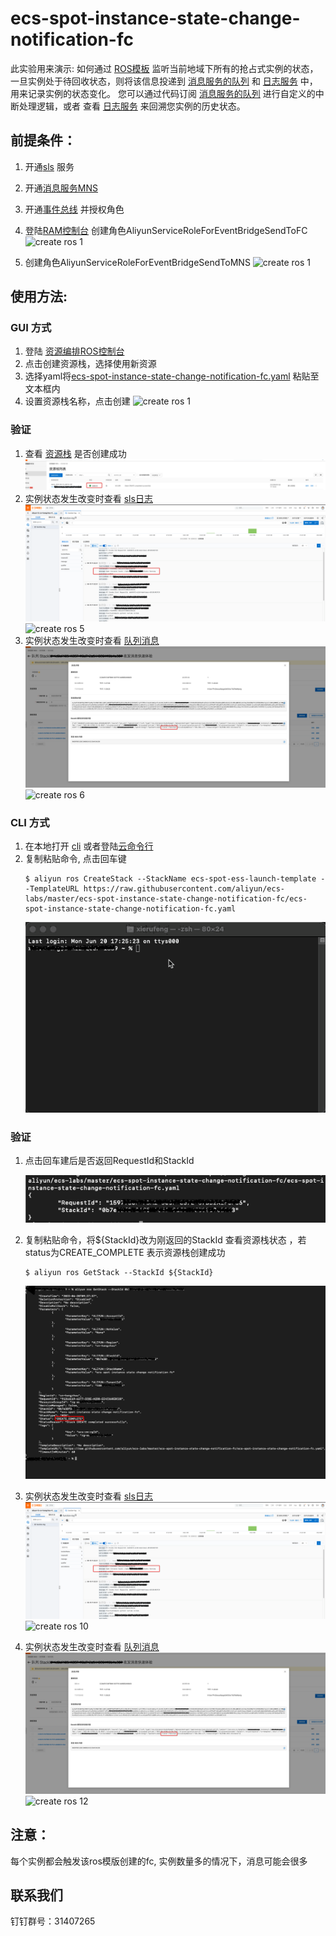 # ecs-spot-instance-state-change-notification-fc
此实验用来演示: 如何通过 [ROS模板](https://ros.console.aliyun.com/cn-hangzhou/stacks) 监听当前地域下所有的抢占式实例的状态，一旦实例处于待回收状态，则将该信息投递到 [消息服务的队列](https://mns.console.aliyun.com/region/cn-hangzhou/queues) 和 [日志服务](https://sls.console.aliyun.com/lognext/profile) 中， 用来记录实例的状态变化。
您可以通过代码订阅 [消息服务的队列](https://mns.console.aliyun.com/region/cn-hangzhou/queues) 进行自定义的中断处理逻辑，或者 查看 [日志服务](https://sls.console.aliyun.com/lognext/profile) 来回溯您实例的历史状态。
## 前提条件：
1. 开通[sls](https://sls.console.aliyun.com/lognext/profile) 服务
2. 开通[消息服务MNS](https://mns.console.aliyun.com/)
3. 开通[事件总线](https://eventbridge.console.aliyun.com/overview) 并授权角色
4. 登陆[RAM控制台](https://ram.console.aliyun.com/roles) 创建角色AliyunServiceRoleForEventBridgeSendToFC
   ![](docs/ecs-spot-instance-state-change-notification-fc-5.gif?raw=true "create ros 1")
   
5. 创建角色AliyunServiceRoleForEventBridgeSendToMNS
   ![](docs/ecs-spot-instance-state-change-notification-fc-6.gif?raw=true "create ros 1")

## 使用方法:
### GUI 方式
1. 登陆 [资源编排ROS控制台](https://ros.console.aliyun.com/cn-hangzhou/welcome)
2. 点击创建资源栈，选择使用新资源
3. 选择yaml将[ecs-spot-instance-state-change-notification-fc.yaml](https://github.com/aliyun/ecs-labs/blob/master/ecs-spot-instance-state-change-notification-fc/ecs-spot-instance-state-change-notification-fc.yaml) 粘贴至文本框内
4. 设置资源栈名称，点击创建
![](docs/ecs-spot-instance-state-change-notification-fc-1.gif?raw=true "create ros 1")

### 验证
1. 查看 [资源栈](https://ros.console.aliyun.com/cn-hangzhou/stacks) 是否创建成功
![](docs/ecs-spot-instance-state-change-notification-fc-1.png?raw=true "create ros 2")
2. 实例状态发生改变时查看 [sls日志](https://sls.console.aliyun.com/lognext/profile)
![](docs/ecs-spot-instance-state-change-notification-fc-2.png?raw=true "create ros 3")
![](docs/ecs-spot-instance-state-change-notification-fc-2.gif?raw=true "create ros 5")
3. 实例状态发生改变时查看 [队列消息](https://mns.console.aliyun.com/region/cn-hangzhou/queues)
![](docs/ecs-spot-instance-state-change-notification-fc-3.png?raw=true "create ros 4")
![](docs/ecs-spot-instance-state-change-notification-fc-3.gif?raw=true "create ros 6")


### CLI 方式
1. 在本地打开 [cli](https://help.aliyun.com/document_detail/139508.html) 或者登陆[云命令行](https://shell.aliyun.com/?spm=5176.21213303.3291411370.3.1dd653c9LowBmg&scm=20140722.S_card@@%E4%BA%A7%E5%93%81@@527485._.ID_card@@%E4%BA%A7%E5%93%81@@527485-RL_cli-OR_ser-V_2-P0_0)
2. 复制粘贴命令, 点击回车键
    ```shell
    $ aliyun ros CreateStack --StackName ecs-spot-ess-launch-template --TemplateURL https://raw.githubusercontent.com/aliyun/ecs-labs/master/ecs-spot-instance-state-change-notification-fc/ecs-spot-instance-state-change-notification-fc.yaml
    ```
   ![](docs/ecs-spot-instance-state-change-notification-fc-4.gif?raw=true "create ros 6")
### 验证
1. 点击回车建后是否返回RequestId和StackId
   
   ![](docs/ecs-spot-instance-state-change-notification-fc-4.png?raw=true "create ros 7")
   
2. 复制粘贴命令，将${StackId}改为刚返回的StackId 查看资源栈状态 ，若status为CREATE_COMPLETE 表示资源栈创建成功
    ```shell
    $ aliyun ros GetStack --StackId ${StackId}
    ```
   ![](docs/ecs-spot-instance-state-change-notification-fc-5.png?raw=true "create ros 8")
   
3. 实例状态发生改变时查看 [sls日志](https://sls.console.aliyun.com/lognext/profile)
   ![](docs/ecs-spot-instance-state-change-notification-fc-2.png?raw=true "create ros 9")
   ![](docs/ecs-spot-instance-state-change-notification-fc-2.gif?raw=true "create ros 10")
4. 实例状态发生改变时查看 [队列消息](https://mns.console.aliyun.com/region/cn-hangzhou/queues)
   ![](docs/ecs-spot-instance-state-change-notification-fc-3.png?raw=true "create ros 11")
   ![](docs/ecs-spot-instance-state-change-notification-fc-3.gif?raw=true "create ros 12")
## 注意：
每个实例都会触发该ros模版创建的fc, 实例数量多的情况下，消息可能会很多
## 联系我们
钉钉群号：31407265